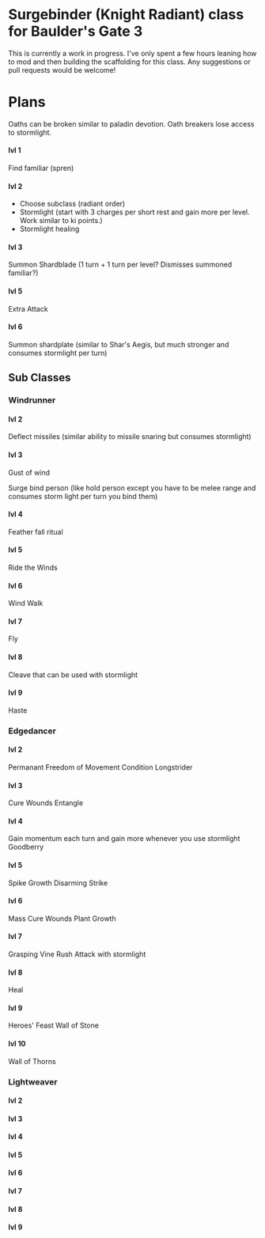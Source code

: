 # Surgebinder (Knight Radiant) class for Baulder's Gate 3
This is currently a work in progress. I've only spent a few hours leaning how to mod and then building the scaffolding for this class. Any suggestions or pull requests would be welcome!

# Plans
Oaths can be broken similar to paladin devotion. Oath breakers lose access to stormlight.

#### lvl 1
Find familiar (spren)

#### lvl 2
* Choose subclass (radiant order)
* Stormlight (start with 3 charges per short rest and gain more per level. Work similar to ki points.)
* Stormlight healing

#### lvl 3
Summon Shardblade (1 turn + 1 turn per level? Dismisses summoned familiar?)

#### lvl 5
Extra Attack

#### lvl 6
Summon shardplate (similar to Shar's Aegis, but much stronger and consumes stormlight per turn)

## Sub Classes
### Windrunner
#### lvl 2
Deflect missiles (similar ability to missile snaring but consumes stormlight)

#### lvl 3
Gust of wind

Surge bind person (like hold person except you have to be melee range and consumes storm light per turn you bind them)

#### lvl 4
Feather fall ritual

#### lvl 5
Ride the Winds

#### lvl 6
Wind Walk

#### lvl 7
Fly

#### lvl 8
Cleave that can be used with stormlight

#### lvl 9
Haste

### Edgedancer
#### lvl 2
Permanant Freedom of Movement Condition
Longstrider

#### lvl 3
Cure Wounds
Entangle

#### lvl 4
Gain momentum each turn and gain more whenever you use stormlight
Goodberry

#### lvl 5
Spike Growth
Disarming Strike

#### lvl 6
Mass Cure Wounds
Plant Growth

#### lvl 7
Grasping Vine
Rush Attack with stormlight

#### lvl 8
Heal

#### lvl 9
Heroes' Feast
Wall of Stone

#### lvl 10
Wall of Thorns

### Lightweaver
#### lvl 2

#### lvl 3

#### lvl 4

#### lvl 5

#### lvl 6

#### lvl 7

#### lvl 8

#### lvl 9